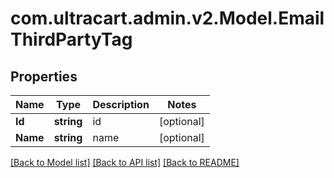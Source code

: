 
# com.ultracart.admin.v2.Model.EmailThirdPartyTag

## Properties

Name | Type | Description | Notes
------------ | ------------- | ------------- | -------------
**Id** | **string** | id | [optional] 
**Name** | **string** | name | [optional] 

[[Back to Model list]](../README.md#documentation-for-models)
[[Back to API list]](../README.md#documentation-for-api-endpoints)
[[Back to README]](../README.md)

